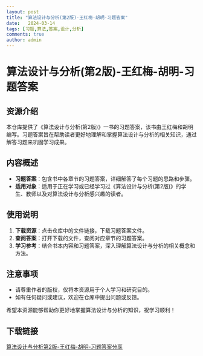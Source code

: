 ```yaml
---
layout: post
title: "算法设计与分析(第2版)-王红梅-胡明-习题答案"
date:   2024-03-14
tags: [习题,算法,答案,设计,分析]
comments: true
author: admin
---
```

# 算法设计与分析(第2版)-王红梅-胡明-习题答案

## 资源介绍

本仓库提供了《算法设计与分析(第2版)》一书的习题答案，该书由王红梅和胡明编写。习题答案旨在帮助读者更好地理解和掌握算法设计与分析的相关知识，通过解答习题来巩固学习成果。

## 内容概述

- **习题答案**：包含书中各章节的习题答案，详细解答了每个习题的思路和步骤。
- **适用对象**：适用于正在学习或已经学习过《算法设计与分析(第2版)》的学生、教师以及对算法设计与分析感兴趣的读者。

## 使用说明

1. **下载资源**：点击仓库中的文件链接，下载习题答案文件。
2. **查阅答案**：打开下载的文件，查阅对应章节的习题答案。
3. **学习参考**：结合书本内容和习题答案，深入理解算法设计与分析的相关概念和方法。

## 注意事项

- 请尊重作者的版权，仅将本资源用于个人学习和研究目的。
- 如有任何疑问或建议，欢迎在仓库中提出问题或反馈。

希望本资源能够帮助你更好地掌握算法设计与分析的知识，祝学习顺利！

## 下载链接

[算法设计与分析第2版-王红梅-胡明-习题答案分享](https://pan.quark.cn/s/4788e39f1923)